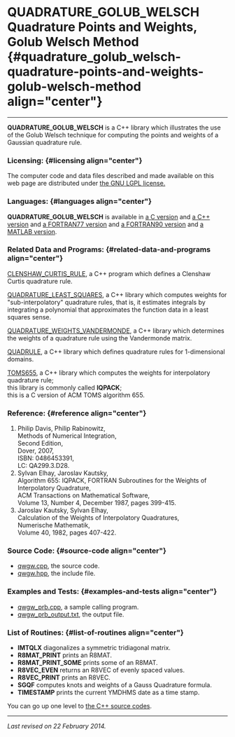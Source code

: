 QUADRATURE\_GOLUB\_WELSCH\
Quadrature Points and Weights, Golub Welsch Method {#quadrature_golub_welsch-quadrature-points-and-weights-golub-welsch-method align="center"}
==================================================

------------------------------------------------------------------------

**QUADRATURE\_GOLUB\_WELSCH** is a C++ library which illustrates the use
of the Golub Welsch technique for computing the points and weights of a
Gaussian quadrature rule.

### Licensing: {#licensing align="center"}

The computer code and data files described and made available on this
web page are distributed under [the GNU LGPL
license.](../../txt/gnu_lgpl.txt)

### Languages: {#languages align="center"}

**QUADRATURE\_GOLUB\_WELSCH** is available in [a C
version](../../c_src/quadrature_golub_welsch/quadrature_golub_welsch.md)
and [a C++
version](../../master/quadrature_golub_welsch/quadrature_golub_welsch.md)
and [a FORTRAN77
version](../../f77_src/quadrature_golub_welsch/quadrature_golub_welsch.md)
and [a FORTRAN90
version](../../f_src/quadrature_golub_welsch/quadrature_golub_welsch.md)
and [a MATLAB
version](../../m_src/quadrature_golub_welsch/quadrature_golub_welsch.md).

### Related Data and Programs: {#related-data-and-programs align="center"}

[CLENSHAW\_CURTIS\_RULE](../../master/clenshaw_curtis_rule/clenshaw_curtis_rule.md),
a C++ program which defines a Clenshaw Curtis quadrature rule.

[QUADRATURE\_LEAST\_SQUARES](../../master/quadrature_least_squares/quadrature_least_squares.md),
a C++ library which computes weights for "sub-interpolatory" quadrature
rules, that is, it estimates integrals by integrating a polynomial that
approximates the function data in a least squares sense.

[QUADRATURE\_WEIGHTS\_VANDERMONDE](../../master/quadrature_weights_vandermonde/quadrature_weights_vandermonde.md),
a C++ library which determines the weights of a quadrature rule using
the Vandermonde matrix.

[QUADRULE](../../master/quadrule/quadrule.md), a C++ library which
defines quadrature rules for 1-dimensional domains.

[TOMS655](../../master/toms655/toms655.md), a C++ library which
computes the weights for interpolatory quadrature rule;\
this library is commonly called **IQPACK**;\
this is a C version of ACM TOMS algorithm 655.

### Reference: {#reference align="center"}

1.  Philip Davis, Philip Rabinowitz,\
    Methods of Numerical Integration,\
    Second Edition,\
    Dover, 2007,\
    ISBN: 0486453391,\
    LC: QA299.3.D28.
2.  Sylvan Elhay, Jaroslav Kautsky,\
    Algorithm 655: IQPACK, FORTRAN Subroutines for the Weights of
    Interpolatory Quadrature,\
    ACM Transactions on Mathematical Software,\
    Volume 13, Number 4, December 1987, pages 399-415.
3.  Jaroslav Kautsky, Sylvan Elhay,\
    Calculation of the Weights of Interpolatory Quadratures,\
    Numerische Mathematik,\
    Volume 40, 1982, pages 407-422.

### Source Code: {#source-code align="center"}

-   [qwgw.cpp](qwgw.cpp), the source code.
-   [qwgw.hpp](qwgw.hpp), the include file.

### Examples and Tests: {#examples-and-tests align="center"}

-   [qwgw\_prb.cpp](qwgw_prb.cpp), a sample calling program.
-   [qwgw\_prb\_output.txt](qwgw_prb_output.txt), the output file.

### List of Routines: {#list-of-routines align="center"}

-   **IMTQLX** diagonalizes a symmetric tridiagonal matrix.
-   **R8MAT\_PRINT** prints an R8MAT.
-   **R8MAT\_PRINT\_SOME** prints some of an R8MAT.
-   **R8VEC\_EVEN** returns an R8VEC of evenly spaced values.
-   **R8VEC\_PRINT** prints an R8VEC.
-   **SGQF** computes knots and weights of a Gauss Quadrature formula.
-   **TIMESTAMP** prints the current YMDHMS date as a time stamp.

You can go up one level to [the C++ source codes](../cpp_src.md).

------------------------------------------------------------------------

*Last revised on 22 February 2014.*
